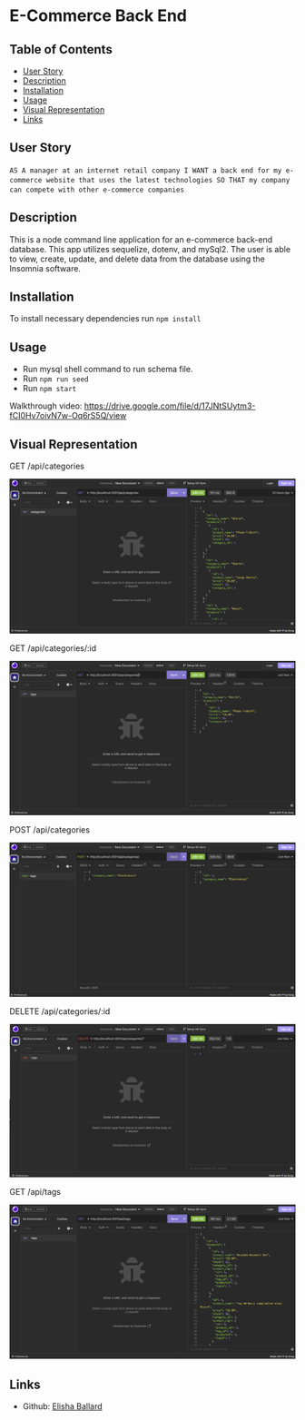 # E-Commerce Back End

## Table of Contents 
- [User Story](#user-story)
- [Description](#description)
- [Installation](#installation)
- [Usage](#usage)
- [Visual Representation](#visual-representation)
- [Links](#links)

## User Story
`AS A manager at an internet retail company
I WANT a back end for my e-commerce website that uses the latest technologies
SO THAT my company can compete with other e-commerce companies`

## Description

This is a node command line application for an e-commerce back-end database. This app utilizes sequelize, dotenv, and mySql2. The user is able to view, create, update, and delete data from the database using the Insomnia software.

## Installation

To install necessary dependencies run `npm install`

## Usage

- Run mysql shell command to run schema file. 
- Run `npm run seed`
- Run `npm start`

Walkthrough video: https://drive.google.com/file/d/17JNtSUytm3-fCI0Hv7oivN7w-Oq6rS5Q/view

## Visual Representation

GET /api/categories

![Alt text](assets/images/getcatscreen.png)

GET /api/categories/:id

![Alt text](assets/images/getcatbyidscreen.png)

POST /api/categories

![Alt text](assets/images/postcatscreen.png)

DELETE /api/categories/:id

![Alt text](assets/images/deletecatscreen.png)

GET /api/tags

![Alt text](assets/images/gettagscreen.png)

## Links

- Github: [Elisha Ballard](https://github.com/ldom3976)
